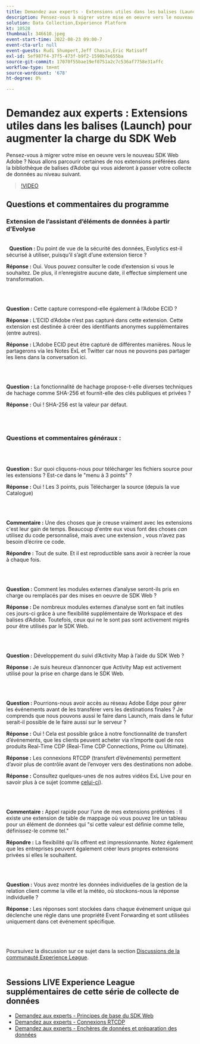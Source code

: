 ```yaml
---
title: Demandez aux experts - Extensions utiles dans les balises (Launch) pour aider à surcharger le SDK Web
description: Pensez-vous à migrer votre mise en oeuvre vers le nouveau SDK Web Adobe ?  Nous allons parcourir certaines de nos extensions préférées dans la bibliothèque de balises d’Adobe qui vous aideront à passer votre collecte de données au niveau suivant.
solution: Data Collection,Experience Platform
kt: 10528
thumbnail: 346610.jpeg
event-start-time: 2022-08-23 09:00-7
event-cta-url: null
event-guests: Rudi Shumpert,Jeff Chasin,Eric Matisoff
exl-id: 5ef987f4-37f5-473f-b9f2-1598b7e655ba
source-git-commit: 17070f55bae19ef0751a2c7c536af7758e31affc
workflow-type: tm+mt
source-wordcount: '678'
ht-degree: 0%

---
```


# Demandez aux experts : Extensions utiles dans les balises (Launch) pour augmenter la charge du SDK Web

Pensez-vous à migrer votre mise en oeuvre vers le nouveau SDK Web Adobe ?  Nous allons parcourir certaines de nos extensions préférées dans la bibliothèque de balises d’Adobe qui vous aideront à passer votre collecte de données au niveau suivant.

>[!VIDEO](https://video.tv.adobe.com/v/346610/?quality=12&learn=on)

## Questions et commentaires du programme

### Extension de l’assistant d’éléments de données à partir d’Evolyse

<br> 
**Question :** Du point de vue de la sécurité des données, Evolytics est-il sécurisé à utiliser, puisqu’il s’agit d’une extension tierce ?

**Réponse :** Oui. Vous pouvez consulter le code d’extension si vous le souhaitez. De plus, il n’enregistre aucune date, il effectue simplement une transformation.

<br> 

**Question :** Cette capture correspond-elle également à l’Adobe ECID ?

**Réponse :** L’ECID d’Adobe n’est pas capturé dans cette extension. Cette extension est destinée à créer des identifiants anonymes supplémentaires (entre autres).

**Réponse :** L’Adobe ECID peut être capturé de différentes manières. Nous le partagerons via les Notes ExL et Twitter car nous ne pouvons pas partager les liens dans la conversation ici.

<br> 

**Question :** La fonctionnalité de hachage propose-t-elle diverses techniques de hachage comme SHA-256 et fournit-elle des clés publiques et privées ?

**Réponse :** Oui ! SHA-256 est la valeur par défaut.

<br> 

### Questions et commentaires généraux :

<br> 

**Question :** Sur quoi cliquons-nous pour télécharger les fichiers source pour les extensions ? Est-ce dans le &quot;menu à 3 points&quot; ?

**Réponse :** Oui ! Les 3 points, puis Télécharger la source (depuis la vue Catalogue)

<br> 

**Commentaire :** Une des choses que je creuse vraiment avec les extensions c&#39;est leur gain de temps. Beaucoup d&#39;entre eux vous font des choses *can* utilisez du code personnalisé, mais avec une extension , vous n’avez pas besoin d’écrire ce code.

**Répondre :** Tout de suite. Et il est reproductible sans avoir à recréer la roue à chaque fois.

<br> 

**Question :** Comment les modules externes d’analyse seront-ils pris en charge ou remplacés par des mises en oeuvre de SDK Web ?

**Réponse :** De nombreux modules externes d’analyse sont en fait inutiles ces jours-ci grâce à une flexibilité supplémentaire de Workspace et des balises d’Adobe. Toutefois, ceux qui ne le sont pas sont activement migrés pour être utilisés par le SDK Web.

<br> 

**Question :** Développement du suivi d’Activity Map à l’aide du SDK Web ?

**Réponse :** Je suis heureux d’annoncer que Activity Map est activement utilisé pour la prise en charge dans le SDK Web.

<br> 

**Question :** Pourrions-nous avoir accès au réseau Adobe Edge pour gérer les événements avant de les transférer vers les destinations finales ? Je comprends que nous pouvons aussi le faire dans Launch, mais dans le futur serait-il possible de le faire aussi sur le serveur ?

**Réponse :** Oui ! Cela est possible grâce à notre fonctionnalité de transfert d’événements, que les clients peuvent acheter via n’importe quel de nos produits Real-Time CDP (Real-Time CDP Connections, Prime ou Ultimate).

**Réponse :** Les connexions RTCDP (transfert d’événements) permettent d’avoir plus de contrôle avant de l’envoyer vers des destinations non adobe.

**Réponse :** Consultez quelques-unes de nos autres vidéos ExL Live pour en savoir plus à ce sujet (comme [celui-ci](exl-live-episode-06-23-22.md)).

<br> 

**Commentaire :** Appel rapide pour l’une de mes extensions préférées : Il existe une extension de table de mappage où vous pouvez lire un tableau pour un élément de données qui &quot;si cette valeur est définie comme telle, définissez-le comme tel.&quot;

**Répondre :** La flexibilité qu&#39;ils offrent est impressionnante. Notez également que les entreprises peuvent également créer leurs propres extensions privées si elles le souhaitent.

<br> 

**Question :** Vous avez montré les données individuelles de la gestion de la relation client comme la ville et la météo, où stockons-nous la réponse individuelle ?

**Réponse :** Les réponses sont stockées dans chaque événement unique qui déclenche une règle dans une propriété Event Forwarding et sont utilisées uniquement dans cet événement spécifique.

<br> 

Poursuivez la discussion sur ce sujet dans la section [Discussions de la communauté Experience League](https://experienceleaguecommunities.adobe.com/t5/adobe-experience-platform/experience-league-live-post-session-discussion-useful-extensions/m-p/542620#M240).
<br> 

## Sessions LIVE Experience League supplémentaires de cette série de collecte de données

* [Demandez aux experts - Principes de base du SDK Web](exl-live-episode-05-26-22.md)
* [Demandez aux experts - Connexions RTCDP](exl-live-episode-06-23-22.md)
* [Demandez aux experts - Enchères de données et préparation des données](exl-live-episode-07-21-22.md)
